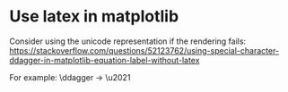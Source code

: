 # Use latex in matplotlib
Consider using the unicode representation if the rendering fails:
https://stackoverflow.com/questions/52123762/using-special-character-ddagger-in-matplotlib-equation-label-without-latex

For example: \ddagger -> \u2021
